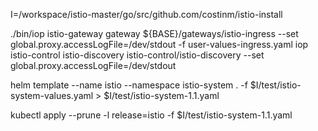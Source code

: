 I=/workspace/istio-master/go/src/github.com/costinm/istio-install


./bin/iop istio-gateway gateway ${BASE}/gateways/istio-ingress --set global.proxy.accessLogFile=/dev/stdout -f user-values-ingress.yaml
iop istio-control istio-discovery istio-control/istio-discovery --set global.proxy.accessLogFile=/dev/stdout


helm template --name istio --namespace istio-system . -f $I/test/istio-system-values.yaml > $I/test/istio-system-1.1.yaml

kubectl apply --prune -l release=istio -f  $I/test/istio-system-1.1.yaml 
